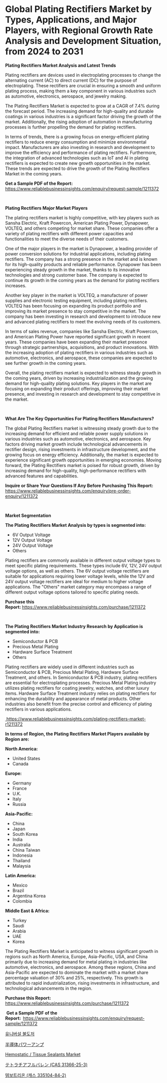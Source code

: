 <p><h1>Global Plating Rectifiers Market by Types, Applications, and Major Players, with Regional Growth Rate Analysis and Development Situation, from 2024 to 2031</h1></p><p><strong>Plating Rectifiers Market Analysis and Latest Trends</strong></p>
<p><p>Plating rectifiers are devices used in electroplating processes to change the alternating current (AC) to direct current (DC) for the purpose of electroplating. These rectifiers are crucial in ensuring a smooth and uniform plating process, making them a key component in various industries such as automotive, electronics, aerospace, and jewelry making.</p><p>The Plating Rectifiers Market is expected to grow at a CAGR of 7.4% during the forecast period. The increasing demand for high-quality and durable coatings in various industries is a significant factor driving the growth of the market. Additionally, the rising adoption of automation in manufacturing processes is further propelling the demand for plating rectifiers.</p><p>In terms of trends, there is a growing focus on energy-efficient plating rectifiers to reduce energy consumption and minimize environmental impact. Manufacturers are also investing in research and development to improve the efficiency and performance of plating rectifiers. Furthermore, the integration of advanced technologies such as IoT and AI in plating rectifiers is expected to create new growth opportunities in the market. These trends are expected to drive the growth of the Plating Rectifiers Market in the coming years.</p></p>
<p><strong>Get a Sample PDF of the Report:&nbsp;</strong> <a href="https://www.reliablebusinessinsights.com/enquiry/request-sample/1211372">https://www.reliablebusinessinsights.com/enquiry/request-sample/1211372</a></p>
<p>&nbsp;</p>
<p><strong>Plating Rectifiers Major Market Players</strong></p>
<p><p>The plating rectifiers market is highly competitive, with key players such as Sansha Electric, Kraft Powercon, American Plating Power, Dynapower, VOLTEQ, and others competing for market share. These companies offer a variety of plating rectifiers with different power capacities and functionalities to meet the diverse needs of their customers.</p><p>One of the major players in the market is Dynapower, a leading provider of power conversion solutions for industrial applications, including plating rectifiers. The company has a strong presence in the market and is known for its high-quality products and reliable performance. Dynapower has been experiencing steady growth in the market, thanks to its innovative technologies and strong customer base. The company is expected to continue its growth in the coming years as the demand for plating rectifiers increases.</p><p>Another key player in the market is VOLTEQ, a manufacturer of power supplies and electronic testing equipment, including plating rectifiers. VOLTEQ has been focusing on expanding its product portfolio and improving its market presence to stay competitive in the market. The company has been investing in research and development to introduce new and advanced plating rectifiers to meet the evolving needs of its customers.</p><p>In terms of sales revenue, companies like Sansha Electric, Kraft Powercon, and American Plating Power have reported significant growth in recent years. These companies have been expanding their market presence through strategic partnerships, acquisitions, and product innovations. With the increasing adoption of plating rectifiers in various industries such as automotive, electronics, and aerospace, these companies are expected to see further growth in the coming years.</p><p>Overall, the plating rectifiers market is expected to witness steady growth in the coming years, driven by increasing industrialization and the growing demand for high-quality plating solutions. Key players in the market are focusing on expanding their product offerings, improving their market presence, and investing in research and development to stay competitive in the market.</p></p>
<p>&nbsp;</p>
<p><strong>What Are The Key Opportunities For Plating Rectifiers Manufacturers?</strong></p>
<p><p>The global Plating Rectifiers market is witnessing steady growth due to the increasing demand for efficient and reliable power supply solutions in various industries such as automotive, electronics, and aerospace. Key factors driving market growth include technological advancements in rectifier design, rising investments in infrastructure development, and the growing focus on energy efficiency. Additionally, the market is expected to experience significant growth opportunities in emerging economies. Moving forward, the Plating Rectifiers market is poised for robust growth, driven by increasing demand for high-quality, high-performance rectifiers with advanced features and capabilities.</p></p>
<p><strong>Inquire or Share Your Questions If Any Before Purchasing This Report:</strong> <a href="https://www.reliablebusinessinsights.com/enquiry/pre-order-enquiry/1211372">https://www.reliablebusinessinsights.com/enquiry/pre-order-enquiry/1211372</a></p>
<p>&nbsp;</p>
<p><strong>Market Segmentation</strong></p>
<p><strong>The Plating Rectifiers Market Analysis by types is segmented into:</strong></p>
<p><ul><li>6V Output Voltage</li><li>12V Output Voltage</li><li>24V Output Voltage</li><li>Others</li></ul></p>
<p><p>Plating rectifiers are commonly available in different output voltage types to meet specific plating requirements. These types include 6V, 12V, 24V output voltage options, as well as others. The 6V output voltage rectifiers are suitable for applications requiring lower voltage levels, while the 12V and 24V output voltage rectifiers are ideal for medium to higher voltage applications. The "Others" market category may encompass a range of different output voltage options tailored to specific plating needs.</p></p>
<p><strong>Purchase this Report:&nbsp;</strong><a href="https://www.reliablebusinessinsights.com/purchase/1211372">https://www.reliablebusinessinsights.com/purchase/1211372</a></p>
<p>&nbsp;</p>
<p><strong>The Plating Rectifiers Market Industry Research by Application is segmented into:</strong></p>
<p><ul><li>Semiconductor & PCB</li><li>Precious Metal Plating</li><li>Hardware Surface Treatment</li><li>Others</li></ul></p>
<p><p>Plating rectifiers are widely used in different industries such as Semiconductor & PCB, Precious Metal Plating, Hardware Surface Treatment, and others. In Semiconductor & PCB industry, plating rectifiers are essential for electroplating processes. Precious Metal Plating industry utilizes plating rectifiers for coating jewelry, watches, and other luxury items. Hardware Surface Treatment industry relies on plating rectifiers for enhancing the durability and appearance of metal products. Other industries also benefit from the precise control and efficiency of plating rectifiers in various applications.</p></p>
<p><a href="https://www.reliablebusinessinsights.com/plating-rectifiers-market-r1211372">&nbsp;https://www.reliablebusinessinsights.com/plating-rectifiers-market-r1211372</a></p>
<p><strong>In terms of Region, the Plating Rectifiers Market Players available by Region are:</strong></p>
<p>
    <p> <strong> North America: </strong>
        <ul>
            <li>United States</li>
            <li>Canada</li>
        </ul>
        </p> 
    <p> <strong> Europe: </strong>
        <ul>
            <li>Germany</li>
            <li>France</li>
            <li>U.K.</li>
            <li>Italy</li>
            <li>Russia</li>
        </ul>
        </p> 
    <p> <strong> Asia-Pacific: </strong>
        <ul>
            <li>China</li>
            <li>Japan</li>
            <li>South Korea</li>
            <li>India</li>
            <li>Australia</li>
            <li>China Taiwan</li>
            <li>Indonesia</li>
            <li>Thailand</li>
            <li>Malaysia</li>
        </ul>
        </p> 
    <p> <strong> Latin America: </strong>
        <ul>
            <li>Mexico</li>
            <li>Brazil</li>
            <li>Argentina Korea</li>
            <li>Colombia</li>
        </ul>
        </p> 
    <p> <strong> Middle East & Africa: </strong>
        <ul>
            <li>Turkey</li>
            <li>Saudi</li>
            <li>Arabia</li>
            <li>UAE</li>
            <li>Korea</li>
        </ul>
    </p>
    </p>
<p><p>The Plating Rectifiers Market is anticipated to witness significant growth in regions such as North America, Europe, Asia-Pacific, USA, and China primarily due to increasing demand for metal plating in industries like automotive, electronics, and aerospace. Among these regions, China and Asia-Pacific are expected to dominate the market with a market share percentage valuation of 30% and 25%, respectively. This growth is attributed to rapid industrialization, rising investments in infrastructure, and technological advancements in the region.</p></p>
<p><strong>Purchase this Report: </strong><a href="https://www.reliablebusinessinsights.com/purchase/1211372">https://www.reliablebusinessinsights.com/purchase/1211372</a></p>
<p>&nbsp;<strong>Get a Sample PDF of the Report:&nbsp;&nbsp;</strong><a href="https://www.reliablebusinessinsights.com/enquiry/request-sample/1211372">https://www.reliablebusinessinsights.com/enquiry/request-sample/1211372</a></p>
<p><strong></strong></p>
<p><p><a href="https://github.com/dollarearner151/Market-Research-Report-List-1/blob/main/629745794792.md">유니버설 불도저</a></p><p><a href="https://github.com/zekaoe592392/Market-Research-Report-List-2/blob/main/5062342101222.md">半導体パワーアンプ</a></p><p><a href="https://github.com/NaomieConner2023/Market-Research-Report-List-1/blob/main/hemostatic-tissue-sealants-market.md">Hemostatic / Tissue Sealants Market</a></p><p><a href="https://github.com/MacyOrn/Market-Research-Report-List-1/blob/main/6208914101221.md">テトラチアフルバレン (CAS 31366-25-3)</a></p><p><a href="https://medium.com/@bettietromp2023/%ED%85%9C%EB%B3%B4%ED%8A%B8%EB%A6%AC%EC%98%A8-cas-335104-84-2-%EC%8B%9C%EC%9E%A5-%EB%B3%B4%EA%B3%A0%EC%84%9C%EB%8A%94-%EC%9D%B4-%EC%8B%9C%EC%9E%A5%EC%9D%98-%EC%B5%9C%EC%8B%A0-%ED%8A%B8%EB%A0%8C%EB%93%9C%EC%99%80-%EC%84%B1%EC%9E%A5-%EA%B8%B0%ED%9A%8C%EB%A5%BC-%EB%82%98%ED%83%80%EB%83%85%EB%8B%88%EB%8B%A4-c8f68490e0e2">템보트리온 (캐스 335104-84-2)</a></p></p>